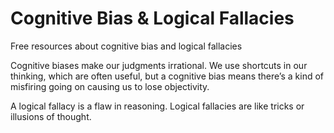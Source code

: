 # Cognitive Bias & Logical Fallacies
Free resources about cognitive bias and logical fallacies

Cognitive biases make our judgments irrational. We use shortcuts in our thinking, which are often useful, but a cognitive bias means there’s a kind of misfiring going on causing us to lose objectivity. 

A logical fallacy is a flaw in reasoning. Logical fallacies are like tricks or illusions of thought.
